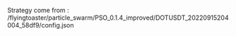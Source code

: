 Strategy come from : /flyingtoaster/particle_swarm/PSO_0.1.4_improved/DOTUSDT_20220915204004_58df9/config.json